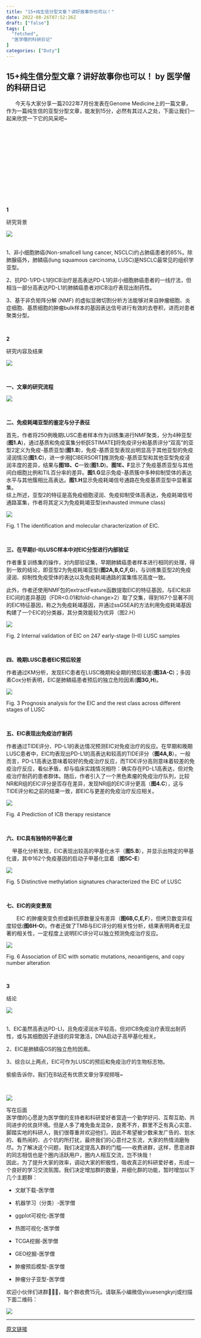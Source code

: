 ```yaml
---
title: "15+纯生信分型文章？讲好故事你也可以！"
date: 2022-08-26T07:52:26Z
draft: ["false"]
tags: [
  "fetched",
  "医学僧的科研日记"
]
categories: ["Duty"]
---
```

15+纯生信分型文章？讲好故事你也可以！ by 医学僧的科研日记
------
<div><p>      今天与大家分享一篇2022年7月份发表在<span>Genome Medicine</span>上的一篇文章，作为一篇纯生信的亚型分型文章，能发到15分，必然有其过人之处，下面让我们一起来欣赏一下它的风采吧~</p><p><br></p><section><iframe data-vidtype="2" data-mpvid="wxv_2522283647215910913" data-cover="http%3A%2F%2Fmmbiz.qpic.cn%2Fmmbiz_jpg%2FeBfvI7Ryx8ecibwFmlPrMsWVPPewyicib70rXSKmYDMvMxKFTszm9yTeWWWkibGNHQ5XhUGFthxKsaHJial5qeSngHA%2F0%3Fwx_fmt%3Djpeg" allowfullscreen="" data-ratio="1.7777777777777777" data-w="1920" data-src="https://mp.weixin.qq.com/mp/readtemplate?t=pages/video_player_tmpl&amp;action=mpvideo&amp;auto=0&amp;vid=wxv_2522283647215910913" frameborder="0"></iframe><br><br></section><section><section powered-by="xiumi.us"><section><section powered-by="xiumi.us"><section><p><strong>1</strong></p></section></section></section><section><section powered-by="xiumi.us"><p>研究背景<br></p></section></section></section></section><section><section powered-by="xiumi.us"><section><img data-ratio="1.1537037" data-src="https://mmbiz.qpic.cn/mmbiz_png/eBfvI7Ryx8eToe4Nt4XyydFdvqEM0Wohu0pL4SUvia3uuPIHzKlyaGJy1NagBK3xAFcx7Nmnn68o6VjPsoAEDlw/640?wx_fmt=png&amp;wxfrom=5&amp;wx_lazy=1&amp;wx_co=1" data-type="png" data-w="1080" src="https://mmbiz.qpic.cn/mmbiz_png/eBfvI7Ryx8eToe4Nt4XyydFdvqEM0Wohu0pL4SUvia3uuPIHzKlyaGJy1NagBK3xAFcx7Nmnn68o6VjPsoAEDlw/640?wx_fmt=png&amp;wxfrom=5&amp;wx_lazy=1&amp;wx_co=1"></section></section><section powered-by="xiumi.us"><br></section></section><p><span>1、<span>非小细胞肺癌(Non-smallcell lung cancer, NSCLC)约占肺癌患者的85%。除肺腺癌外，肺鳞癌(lung squamous carcinoma, LUSC)是NSCLC最常见的组织学亚型。</span></span></p><p><span><span>2、</span><span>抗PD-1/PD-L1的ICB治疗是高表达PD-L1的非小细胞肺癌患者的一线疗法，但相当一部分高表达PD-L1的肺鳞癌患者对ICB治疗表现出耐药性。<br></span></span></p><p><span>3、基于非负矩阵分解 (NMF) 的虚拟显微切割分析方法能够对来自肿瘤细胞、炎症细胞、基质细胞的肿瘤<span>bulk</span>样本的基因表达信号进行有效的去卷积，进而对患者聚类分型。</span><br></p><p><br></p><section><section powered-by="xiumi.us"><section><section powered-by="xiumi.us"><section><p><strong>2</strong></p></section></section></section><section><section powered-by="xiumi.us"><p>研究内容及结果</p></section></section></section></section><section><section powered-by="xiumi.us"><section><img data-ratio="1.1537037" data-src="https://mmbiz.qpic.cn/mmbiz_png/eBfvI7Ryx8eToe4Nt4XyydFdvqEM0Wohu0pL4SUvia3uuPIHzKlyaGJy1NagBK3xAFcx7Nmnn68o6VjPsoAEDlw/640?wx_fmt=png&amp;wxfrom=5&amp;wx_lazy=1&amp;wx_co=1" data-type="png" data-w="1080" src="https://mmbiz.qpic.cn/mmbiz_png/eBfvI7Ryx8eToe4Nt4XyydFdvqEM0Wohu0pL4SUvia3uuPIHzKlyaGJy1NagBK3xAFcx7Nmnn68o6VjPsoAEDlw/640?wx_fmt=png&amp;wxfrom=5&amp;wx_lazy=1&amp;wx_co=1"></section></section></section><p><br></p><p><strong>一、文章的研究流程</strong></p><p><img data-ratio="0.8779220779220779" data-s="300,640" data-src="https://mmbiz.qpic.cn/mmbiz_png/eBfvI7Ryx8ecibwFmlPrMsWVPPewyicib702CKpIQMc9SUNfb7rddlyOTtSxURibrvWqDq7ic5Tct6tYADD7BiaL55ZQ/640?wx_fmt=png" data-type="png" data-w="770" src="https://mmbiz.qpic.cn/mmbiz_png/eBfvI7Ryx8ecibwFmlPrMsWVPPewyicib702CKpIQMc9SUNfb7rddlyOTtSxURibrvWqDq7ic5Tct6tYADD7BiaL55ZQ/640?wx_fmt=png"></p><p><br></p><p><strong>二、免疫耗竭亚型的鉴定与分子表征</strong></p><section><span>首先，作者将250例晚期LUSC患者样本作为训练集进行NMF聚类，分为4种亚型(<strong>图1.A</strong>)，通过基质和免疫富集分析<strong>[</strong>ESTIMATE<strong>]</strong>将免疫评分和基质评分“双高”的亚型2定义为免疫-基质亚型<span>(<strong><span><span>图1</span></span>.B</strong>)</span>，免疫-基质亚型表现出明显高于其他亚型的免疫浸润情况<span><span>(<strong><span>图1</span><span></span><span></span>.C</strong>)</span></span>，进一步用<span><strong>[</strong></span><span></span><span></span><span>CIBERSORT<strong>]</strong></span>推测免疫-基质亚型和其他亚型免疫浸润丰度的差异，结果与<strong><span><span><span><span>图1</span></span></span></span>B、C</strong>一致(<strong><span>图1</span><span><span><span><span></span>.D</span></span></span></strong>)。</span><strong><span><span>图1</span></span><span>E、F</span></strong><span>显示了免疫基质亚型与其他间白细胞比例和TIL百分率的差异。<strong><span>图1.</span>G</strong>显示免疫-基质簇中多种抑制受体的表达水平与其他簇相比高表达。<strong><span>图1.</span>H</strong>显示免疫耗竭信号通路在免疫基质亚型中显著富集。</span></section><section>综上所述，亚型2的特征是高免疫细胞浸润、免疫抑制受体高表达，免疫耗竭信号通路富集，作者将其定义为免疫耗竭亚型(<span>exhausted immune class</span>)<br></section><p><img data-galleryid="" data-ratio="1.2878535773710482" data-s="300,640" data-src="https://mmbiz.qpic.cn/mmbiz_png/eBfvI7Ryx8ecibwFmlPrMsWVPPewyicib7042MxricPicaUftCY835zU17P7AHd785ojXXEXOGmI4HBDiaWkF1Ecib0ibg/640?wx_fmt=png" data-type="png" data-w="1202" src="https://mmbiz.qpic.cn/mmbiz_png/eBfvI7Ryx8ecibwFmlPrMsWVPPewyicib7042MxricPicaUftCY835zU17P7AHd785ojXXEXOGmI4HBDiaWkF1Ecib0ibg/640?wx_fmt=png"></p><p><span>Fig. 1 The identification and molecular characterization of EIC.</span></p><p><span></span><span><br></span><span></span></p><p><strong>三、在早期(I-II)LUSC样本中对EIC分型进行内部验证<br></strong></p><p>作者重复训练集的操作，对内部验证集，早期肺鳞癌患者样本进行相同的处理，得到一致的结论，即亚型2为免疫耗竭亚型(<strong>图2A,B,C,F,G</strong>)，与训练集亚型2的免疫浸润、抑制性免疫受体的表达以及免疫耗竭通路的富集情况高度一致。</p><section>此外，作者还使用NMF包的extractFeature函数提取EIC的特征基因，与EIC和非EIC间的差异基因（FDR&lt;0.01和fold-change&gt;2）取了交集，得到167个显著不同的EIC特征基因，称之为免疫耗竭基因，并通过ssGSEA的方法利用免疫耗竭基因构建了一个EIC的分类器，其分类效能较为优异（图2.H）<br></section><p><img data-galleryid="" data-ratio="0.9926350245499181" data-s="300,640" data-src="https://mmbiz.qpic.cn/mmbiz_png/eBfvI7Ryx8ecibwFmlPrMsWVPPewyicib70drkAXwTm3OarIcicYcZJBN6zzaXWq6bsx1BvrZz8e1OTXCeGuRQ1r6A/640?wx_fmt=png" data-type="png" data-w="1222" src="https://mmbiz.qpic.cn/mmbiz_png/eBfvI7Ryx8ecibwFmlPrMsWVPPewyicib70drkAXwTm3OarIcicYcZJBN6zzaXWq6bsx1BvrZz8e1OTXCeGuRQ1r6A/640?wx_fmt=png"></p><p><span>Fig. 2 Internal validation of EIC on 247 early-stage (I–II) LUSC samples</span></p><p><strong><br></strong></p><p><strong>四、晚期LUSC患者EIC预后较差<br></strong></p><section>作者通过KM分析，发现EIC患者在LUSC晚期和全期的预后较差(<strong><span>图3A-C</span></strong>)；多因素Cox分析表明，EIC是肺鳞癌患者预后的独立危险因素(<strong><span>图3G,H</span></strong>)。<br></section><p><img data-galleryid="" data-ratio="1.165432098765432" data-s="300,640" data-src="https://mmbiz.qpic.cn/mmbiz_png/eBfvI7Ryx8ecibwFmlPrMsWVPPewyicib70xGDUhTMRwAPGhc4603lFglNL21Iiad2MpbE0K22SebEB49JBibUiboyVg/640?wx_fmt=png" data-type="png" data-w="1215" src="https://mmbiz.qpic.cn/mmbiz_png/eBfvI7Ryx8ecibwFmlPrMsWVPPewyicib70xGDUhTMRwAPGhc4603lFglNL21Iiad2MpbE0K22SebEB49JBibUiboyVg/640?wx_fmt=png"></p><p><span>Fig. 3 Prognosis analysis for the EIC and the rest class across different stages of LUSC</span></p><p><strong><br></strong></p><p><strong>五、EIC表现出免疫治疗耐药<br></strong></p><section>作者通过TIDE评分、PD-L1的表达情况预测EIC对免疫治疗的反应。在早期和晚期LUSC患者中，EIC均表现出PD-L1的高表达和较高的TIDE评分（<strong>图4A,B</strong>）。一般而言，PD-L1高表达意味着较好的免疫治疗反应，而TIDE评分高则意味着较差的免疫治疗反应，看似矛盾，却与临床实践情况相符：确实存在PD-L1高表达，但对免疫治疗耐药的患者群体。随后，作者引入了一个黑色素瘤的免疫治疗队列，比较NR和R组的EIC评分是否存在差异，发现NR组的EIC评分更高（<strong>图4.C</strong>），这与TIDE评分和之前的结果一致，即EIC与更差的免疫治疗反应相关。<br></section><p><img data-galleryid="" data-ratio="1.2975124378109453" data-s="300,640" data-src="https://mmbiz.qpic.cn/mmbiz_png/eBfvI7Ryx8ecibwFmlPrMsWVPPewyicib70DJhIyppHx39zxlWekicyeQ3ibaswwlOFk6qPrY1KCGZbiaiaoT60kn6nvA/640?wx_fmt=png" data-type="png" data-w="1005" src="https://mmbiz.qpic.cn/mmbiz_png/eBfvI7Ryx8ecibwFmlPrMsWVPPewyicib70DJhIyppHx39zxlWekicyeQ3ibaswwlOFk6qPrY1KCGZbiaiaoT60kn6nvA/640?wx_fmt=png"></p><p><span>Fig. 4 Prediction of ICB therapy resistance</span><br></p><p><br><span></span></p><p><strong>六、EIC具有独特的甲基化谱</strong></p><p>    甲基化分析发现，EIC表现出较高的甲基化水平（<strong>图5.B</strong>），并显示出特定的甲基化谱，其中162个免疫基因的启动子甲基化显着（<strong>图5C-E</strong>）</p><p><img data-galleryid="" data-ratio="1.048551292090838" data-s="300,640" data-src="https://mmbiz.qpic.cn/mmbiz_png/eBfvI7Ryx8ecibwFmlPrMsWVPPewyicib706xlWLAy1q120bPqQib7IGPprBOibkWehHlwc1PDnI8w3fDK9vs2VwIVQ/640?wx_fmt=png" data-type="png" data-w="1277" src="https://mmbiz.qpic.cn/mmbiz_png/eBfvI7Ryx8ecibwFmlPrMsWVPPewyicib706xlWLAy1q120bPqQib7IGPprBOibkWehHlwc1PDnI8w3fDK9vs2VwIVQ/640?wx_fmt=png"></p><p><span>Fig. 5 Distinctive methylation signatures characterized the EIC of LUSC<br></span></p><p><br></p><p><strong>七、EIC的突变景观</strong></p><p>       EIC 的肿瘤突变负担或新抗原数量没有差异（<strong>图6B,C,E,F</strong>），但拷贝数变异程度较低(<strong>图6H-O</strong>)。作者还做了TMB与EIC评分的相关性分析，结果表明两者无显著的相关性，一定程度上说明EIC评分可以独立预测免疫治疗反应。</p><p><img data-galleryid="" data-ratio="1.3103103103103102" data-s="300,640" data-src="https://mmbiz.qpic.cn/mmbiz_png/eBfvI7Ryx8ecibwFmlPrMsWVPPewyicib70O84c0ceC06gFMPBCKuiaiaBRJXjt2e3BGwWAUjuIvut1IOq9jQAeZAVA/640?wx_fmt=png" data-type="png" data-w="999" src="https://mmbiz.qpic.cn/mmbiz_png/eBfvI7Ryx8ecibwFmlPrMsWVPPewyicib70O84c0ceC06gFMPBCKuiaiaBRJXjt2e3BGwWAUjuIvut1IOq9jQAeZAVA/640?wx_fmt=png"></p><p><span>Fig. 6 Association of EIC with somatic mutations, neoantigens, and copy number alteration</span><br></p><p><br></p><section><section powered-by="xiumi.us"><section><section powered-by="xiumi.us"><section><p><strong>3</strong></p></section></section></section><section><section powered-by="xiumi.us"><p>结论</p></section></section></section></section><section><section powered-by="xiumi.us"><section><img data-ratio="1.1537037" data-src="https://mmbiz.qpic.cn/mmbiz_png/eBfvI7Ryx8eToe4Nt4XyydFdvqEM0Wohu0pL4SUvia3uuPIHzKlyaGJy1NagBK3xAFcx7Nmnn68o6VjPsoAEDlw/640?wx_fmt=png&amp;wxfrom=5&amp;wx_lazy=1&amp;wx_co=1" data-type="png" data-w="1080" src="https://mmbiz.qpic.cn/mmbiz_png/eBfvI7Ryx8eToe4Nt4XyydFdvqEM0Wohu0pL4SUvia3uuPIHzKlyaGJy1NagBK3xAFcx7Nmnn68o6VjPsoAEDlw/640?wx_fmt=png&amp;wxfrom=5&amp;wx_lazy=1&amp;wx_co=1"></section></section><section powered-by="xiumi.us"><section><br></section></section></section><p>1、EIC虽然高表达PD-LI，且免疫浸润水平较高，但对ICB免疫治疗表现出耐药性，或与其细胞因子途径的异常激活，DNA启动子高甲基化相关。</p><p>2、EIC是肺鳞癌OS的独立危险因素。</p><p>3、综合以上两点，EIC可作为LUSC的预后和免疫治疗的生物标志物。</p><section powered-by="xiumi.us"><section><p powered-by="xiumi.us">偷偷告诉你，我们在B站还有优质文章分享视频哦~</p></section></section><p><br></p><p><img data-galleryid="" data-ratio="1" data-s="300,640" data-src="https://mmbiz.qpic.cn/mmbiz_jpg/eBfvI7Ryx8dq0dfzEn2ZkpYSViaiawygHY6Wc8hegEdr8owbTWrh9hyzXoyZA6Rytr6x7QibL0d6VhBgajP6X9kAg/640?wx_fmt=jpeg" data-type="jpeg" data-w="960" src="https://mmbiz.qpic.cn/mmbiz_jpg/eBfvI7Ryx8dq0dfzEn2ZkpYSViaiawygHY6Wc8hegEdr8owbTWrh9hyzXoyZA6Rytr6x7QibL0d6VhBgajP6X9kAg/640?wx_fmt=jpeg"></p><section>写在后面</section><section>医学僧的心愿是为医学僧的支持者和科研爱好者营造一个勤学好问、互帮互助、共同进步的优良环境。但是人多了难免鱼龙混杂，良莠不齐，群里不乏有真心实意、脚踏实地的科研人，我们很尊重并欢迎他们，因此不希望被少数来发广告的、划水的、看热闹的、占个坑的所打扰，最终我们的心意付之东流，大家的热情消磨殆尽。为了解决这个问题，我们决定提高入群的门槛——收费进群，这样，愿意进群的同志相信也是个圈内活跃用户，圈内人相互交流，岂不快哉！</section><section>因此，为了提升大家的效率，调动大家的积极性，吸收真正的科研爱好者，形成一个良好的学习交流氛围，我们决定增加群的数量，并细化群的功能，暂时增加以下几个主题群：</section><ul><li><p>文献下载-医学僧</p></li><li><p>机器学习（分类）-医学僧</p></li><li><p>ggplot可视化-医学僧</p></li><li><p>热图可视化-医学僧</p></li><li><p>TCGA挖掘-医学僧</p></li><li><p>GEO挖掘-医学僧</p></li><li><p>肿瘤预后模型-医学僧</p></li><li><p>肿瘤分子亚型-医学僧</p></li></ul><p>欢迎小伙伴们进群👏👏👏，每个群收费15元。请联系小编微信yixuesengkyrj或扫描下面二维码：</p><p><img data-galleryid="" data-ratio="0.8407407407407408" data-s="300,640" data-src="https://mmbiz.qpic.cn/mmbiz_jpg/eBfvI7Ryx8eToe4Nt4XyydFdvqEM0WohEpzTSD45q9Xib8zpEq7kGgVBYh9AMdPvXJNOZAVz3MgrRJAKKfzxIWQ/640?wx_fmt=jpeg&amp;wxfrom=5&amp;wx_lazy=1&amp;wx_co=1" data-type="jpeg" data-w="1080" src="https://mmbiz.qpic.cn/mmbiz_jpg/eBfvI7Ryx8eToe4Nt4XyydFdvqEM0WohEpzTSD45q9Xib8zpEq7kGgVBYh9AMdPvXJNOZAVz3MgrRJAKKfzxIWQ/640?wx_fmt=jpeg&amp;wxfrom=5&amp;wx_lazy=1&amp;wx_co=1"></p></div>  
<hr>
<a href="https://mp.weixin.qq.com/s/3oJll69icjMRumczUYlJLA",target="_blank" rel="noopener noreferrer">原文链接</a>
